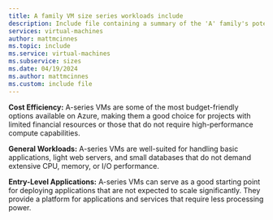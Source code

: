 ```yaml
---
title: A family VM size series workloads include
description: Include file containing a summary of the 'A' family's potential workloads.
services: virtual-machines
author: mattmcinnes
ms.topic: include
ms.service: virtual-machines
ms.subservice: sizes
ms.date: 04/19/2024
ms.author: mattmcinnes
ms.custom: include file
---
```

**Cost Efficiency:** A-series VMs are some of the most budget-friendly options available on Azure, making them a good choice for projects with limited financial resources or those that do not require high-performance compute capabilities.

**General Workloads:** A-series VMs are well-suited for handling basic applications, light web servers, and small databases that do not demand extensive CPU, memory, or I/O performance.

**Entry-Level Applications:** A-series VMs can serve as a good starting point for deploying applications that are not expected to scale significantly. They provide a platform for applications and services that require less processing power.
